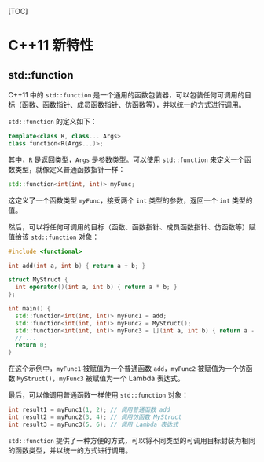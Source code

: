 [TOC]

# C++11 新特性

## std::function

C++11 中的 `std::function` 是一个通用的函数包装器，可以包装任何可调用的目标（函数、函数指针、成员函数指针、仿函数等），并以统一的方式进行调用。

`std::function` 的定义如下：

```c++
template<class R, class... Args>
class function<R(Args...)>;
```

其中，`R` 是返回类型，`Args` 是参数类型。可以使用 `std::function` 来定义一个函数类型，就像定义普通函数指针一样：

```c++
std::function<int(int, int)> myFunc;
```

这定义了一个函数类型 `myFunc`，接受两个 `int` 类型的参数，返回一个 `int` 类型的值。

然后，可以将任何可调用的目标（函数、函数指针、成员函数指针、仿函数等）赋值给该 `std::function` 对象：

```c++
#include <functional>

int add(int a, int b) { return a + b; }

struct MyStruct {
  int operator()(int a, int b) { return a * b; }
};

int main() {
  std::function<int(int, int)> myFunc1 = add;
  std::function<int(int, int)> myFunc2 = MyStruct();
  std::function<int(int, int)> myFunc3 = [](int a, int b) { return a - b; };
  // ...
  return 0;
}
```

在这个示例中，`myFunc1` 被赋值为一个普通函数 `add`，`myFunc2` 被赋值为一个仿函数 `MyStruct()`，`myFunc3` 被赋值为一个 Lambda 表达式。

最后，可以像调用普通函数一样使用 `std::function` 对象：

```c++
int result1 = myFunc1(1, 2); // 调用普通函数 add
int result2 = myFunc2(3, 4); // 调用仿函数 MyStruct
int result3 = myFunc3(5, 6); // 调用 Lambda 表达式
```

`std::function` 提供了一种方便的方式，可以将不同类型的可调用目标封装为相同的函数类型，并以统一的方式进行调用。
